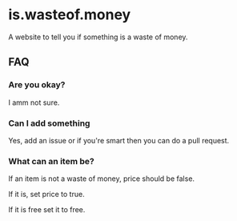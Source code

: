 # is.wasteof.money
A website to tell you if something is a waste of money.

## FAQ

### Are you okay?

I amm not sure.

### Can I add something

Yes, add an issue or if you're smart then you can do a pull request.

### What can an item be?

If an item is not a waste of money, price should be false.

If it is, set price to true.

If it is free set it to free.
